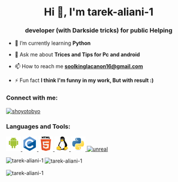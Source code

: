 <h1 align="center">Hi 👋, I'm tarek-aliani-1</h1>
<h3 align="center">developer (with Darkside tricks) for public Helping</h3>


- 🌱 I’m currently learning **Python**

- 💬 Ask me about **Trices and Tips for Pc and android**

- 📫 How to reach me **soolkinglacanon16@gmail.com**

- ⚡ Fun fact **I think I'm funny in my work, But with result :)**

<h3 align="left">Connect with me:</h3>
<p align="left">
<a href="https://instagram.com/shoyotobyo" target="blank"><img align="center" src="https://raw.githubusercontent.com/rahuldkjain/github-profile-readme-generator/master/src/images/icons/Social/instagram.svg" alt="shoyotobyo" height="30" width="40" /></a>
</p>

<h3 align="left">Languages and Tools:</h3>
<p align="left"> <a href="https://developer.android.com" target="_blank" rel="noreferrer"> <img src="https://raw.githubusercontent.com/devicons/devicon/master/icons/android/android-original-wordmark.svg" alt="android" width="40" height="40"/> </a> <a href="https://www.cprogramming.com/" target="_blank" rel="noreferrer"> <img src="https://raw.githubusercontent.com/devicons/devicon/master/icons/c/c-original.svg" alt="c" width="40" height="40"/> </a> <a href="https://www.w3.org/html/" target="_blank" rel="noreferrer"> <img src="https://raw.githubusercontent.com/devicons/devicon/master/icons/html5/html5-original-wordmark.svg" alt="html5" width="40" height="40"/> </a> <a href="https://www.linux.org/" target="_blank" rel="noreferrer"> <img src="https://raw.githubusercontent.com/devicons/devicon/master/icons/linux/linux-original.svg" alt="linux" width="40" height="40"/> </a> <a href="https://www.python.org" target="_blank" rel="noreferrer"> <img src="https://raw.githubusercontent.com/devicons/devicon/master/icons/python/python-original.svg" alt="python" width="40" height="40"/> </a> <a href="https://unrealengine.com/" target="_blank" rel="noreferrer"> <img src="https://raw.githubusercontent.com/kenangundogan/fontisto/036b7eca71aab1bef8e6a0518f7329f13ed62f6b/icons/svg/brand/unreal-engine.svg" alt="unreal" width="40" height="40"/> </a> </p>

<p><img align="left" src="https://github-readme-stats.vercel.app/api/top-langs?username=tarek-aliani-1&show_icons=true&locale=en&layout=compact" alt="tarek-aliani-1" /></p>

<p>&nbsp;<img align="center" src="https://github-readme-stats.vercel.app/api?username=tarek-aliani-1&show_icons=true&locale=en" alt="tarek-aliani-1" /></p>

<p><img align="center" src="https://github-readme-streak-stats.herokuapp.com/?user=tarek-aliani-1&" alt="tarek-aliani-1" /></p>
